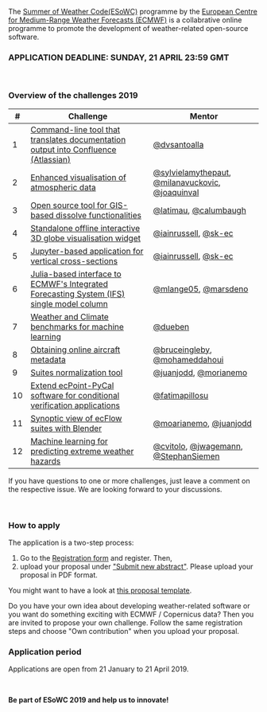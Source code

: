 The [Summer of Weather Code(ESoWC)](https://www.ecmwf.int/en/learning/workshops/ecmwf-summer-weather-code-2019) programme by the [European Centre for Medium-Range Weather Forecasts (ECMWF)](https://www.ecmwf.int) is a collabrative online programme to promote the development of weather-related open-source software. 


### APPLICATION DEADLINE: SUNDAY, 21 APRIL 23:59 GMT
<br>

### Overview of the challenges 2019
|#|Challenge|Mentor|
|------|---------|-------|
|1|[Command-line tool that translates documentation output into Confluence (Atlassian)](https://github.com/esowc/challenges_2019/issues/9)|[@dvsantoalla](https://github.com/dvsantoalla)|
|2|[Enhanced visualisation of atmospheric data](https://github.com/esowc/challenges_2019/issues/10)|[@sylvielamythepaut](https://github.com/sylvielamythepaut), [@milanavuckovic](https://github.com/milanavuckovic), [@joaquinval](https://github.com/joaquinval)|
|3|[Open source tool for GIS-based dissolve functionalities](https://github.com/esowc/challenges_2019/issues/3)|[@latimau](https://github.com/latimau), [@calumbaugh](https://github.com/calumbaugh)|
|4|[Standalone offline interactive 3D globe visualisation widget](https://github.com/esowc/challenges_2019/issues/4)|[@iainrussell](https://github.com/iainrussell), [@sk-ec](https://github.com/sk-ec)|
|5|[Jupyter-based application for vertical cross-sections](https://github.com/esowc/challenges_2019/issues/5)|[@iainrussell](https://github.com/iainrussell), [@sk-ec](https://github.com/sk-ec)|
|6|[Julia-based interface to ECMWF's Integrated Forecasting System (IFS) single model column](https://github.com/esowc/challenges_2019/issues/6)|[@mlange05](https://github.com/mlange05), [@marsdeno](https://github.com/marsdeno)|
|7|[Weather and Climate benchmarks for machine learning](https://github.com/esowc/challenges_2019/issues/7)|[@dueben](https://github.com/dueben)|
|8|[Obtaining online aircraft metadata](https://github.com/esowc/challenges_2019/issues/8)|[@bruceingleby](https://github.com/bruceingleby), [@mohameddahoui](https://github.com/mohameddahoui)|
|9|[Suites normalization tool](https://github.com/esowc/challenges_2019/issues/11)|[@juanjodd](https://github.com/juanjodd), [@morianemo](https://github.com/morianemo)|
|10|[Extend ecPoint-PyCal software for conditional verification applications](https://github.com/esowc/challenges_2019/issues/12)|[@fatimapillosu](https://github.com/fatimapillosu)|
|11|[Synoptic view of ecFlow suites with Blender](https://github.com/esowc/challenges_2019/issues/13)|[@moarianemo](https://github.com/morianemo), [@juanjodd](https://github.com/juanjodd)|
|12|[Machine learning for predicting extreme weather hazards](https://github.com/esowc/challenges_2019/issues/14)|[@cvitolo](https://github.com/cvitolo), [@jwagemann](https://github.com/jwagemann), [@StephanSiemen](https://github.com/StephanSiemen)|

If you have questions to one or more challenges, just leave a comment on the respective issue. We are looking forward to your discussions.

<br>

### How to apply
The application is a two-step process:
1. Go to the [Registration form](https://events.ecmwf.int/e/esowc2019) and register. Then, 
2. upload your proposal under ["Submit new abstract"](https://events.ecmwf.int/event/117/abstracts/#submit-abstract). Please upload your proposal in PDF format. 

You might want to have a look at [this proposal template](https://docs.google.com/document/d/19PfodO9DavLkhgo93fskPypICzy5krPvnyWC-ks0hrQ/edit?usp=sharing).

Do you have your own idea about developing weather-related software or you want do something exciting with ECMWF / Copernicus data? Then you are invited to propose your own challenge. Follow the same registration steps and choose "Own contribution" when you upload your proposal.


### Application period
Applications are open from 21 January to 21 April 2019.

<br>

**Be part of ESoWC 2019 and help us to innovate!**
